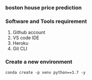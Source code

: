 ### boston house price prediction

### Software and Tools requirement

1. Github account
2. VS code IDE
3. Heroku
4. Git CLI

### Create a new environment
```
conda create -p venv python==3.7 -y
```